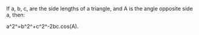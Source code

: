 If a, b, c, are the side lengths of a triangle, and A is the angle
opposite side a, then:

a^2^=b^2^+c^2^-2bc.cos(A).
